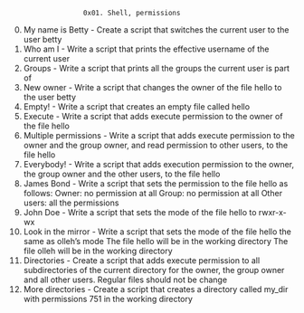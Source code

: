                       0x01. Shell, permissions
       
0. My name is Betty - Create a script that switches the current user to the user betty
1. Who am I         - Write a script that prints the effective username of the current user  
2. Groups           - Write a script that prints all the groups the current user is part of 
3. New owner        - Write a script that changes the owner of the file hello to the user betty
4. Empty!           - Write a script that creates an empty file called hello
5. Execute          - Write a script that adds execute permission to the owner of the file hello
6. Multiple permissions    - Write a script that adds execute permission to the owner and the group owner, 
                             and read permission to other users, to the file hello
7. Everybody!       - Write a script that adds execution permission to the owner, 
                      the group owner and the other users, to the file hello       
8. James Bond       - Write a script that sets the permission to the file hello as follows:
                                         Owner: no permission at all
                                         Group: no permission at all
                                         Other users: all the permissions
9. John Doe         - Write a script that sets the mode of the file hello to rwxr-x-wx
10. Look in the mirror     -  Write a script that sets the mode of the file hello the same as olleh’s mode
                                         The file hello will be in the working directory
                                         The file olleh will be in the working directory
11. Directories     - Create a script that adds execute permission to all subdirectories of the current directory for the owner,
                      the group owner and all other users. Regular files should not be change
12. More directories - Create a script that creates a directory called my_dir with permissions 751 in the working directory
